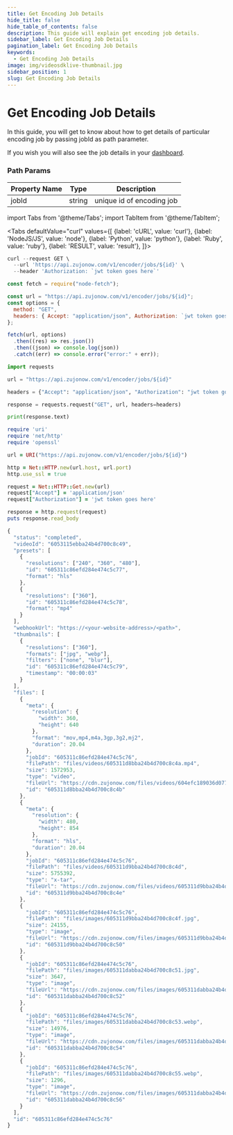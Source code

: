 ```yaml
---
title: Get Encoding Job Details
hide_title: false
hide_table_of_contents: false
description: This guide will explain get encoding job details.
sidebar_label: Get Encoding Job Details
pagination_label: Get Encoding Job Details
keywords:
  - Get Encoding Job Details
image: img/videosdklive-thumbnail.jpg
sidebar_position: 1
slug: Get Encoding Job Details
---
```


# Get Encoding Job Details

In this guide, you will get to know about how to get details of particular encoding job by passing jobId as path parameter.

If you wish you will also see the job details in your [dashboard](https://app.videosdk.live/vod/videos).

### Path Params

| Property Name | Type   | Description               |
| ------------- | ------ | ------------------------- |
| jobId         | string | unique id of encoding job |

import Tabs from '@theme/Tabs';
import TabItem from '@theme/TabItem';

<Tabs
defaultValue="curl"
values={[
{label: 'cURL', value: 'curl'},
{label: 'NodeJS/JS', value: 'node'},
{label: 'Python', value: 'python'},
{label: 'Ruby', value: 'ruby'},
{label: 'RESULT', value: 'result'},
]}>
<TabItem value="curl">

```js
curl --request GET \
  --url 'https://api.zujonow.com/v1/encoder/jobs/${id}' \
  --header 'Authorization: `jwt token goes here`'
```

</TabItem>
<TabItem value="node">

```js
const fetch = require("node-fetch");

const url = "https://api.zujonow.com/v1/encoder/jobs/${id}";
const options = {
  method: "GET",
  headers: { Accept: "application/json", Authorization: `jwt token goes here` },
};

fetch(url, options)
  .then((res) => res.json())
  .then((json) => console.log(json))
  .catch((err) => console.error("error:" + err));
```

</TabItem>
<TabItem value="python">

```python
import requests

url = "https://api.zujonow.com/v1/encoder/jobs/${id}"

headers = {"Accept": "application/json", "Authorization": "jwt token goes here"}

response = requests.request("GET", url, headers=headers)

print(response.text)
```

</TabItem>
<TabItem value="ruby">

```ruby
require 'uri'
require 'net/http'
require 'openssl'

url = URI("https://api.zujonow.com/v1/encoder/jobs/${id}")

http = Net::HTTP.new(url.host, url.port)
http.use_ssl = true

request = Net::HTTP::Get.new(url)
request["Accept"] = 'application/json'
request["Authorization"] = 'jwt token goes here'

response = http.request(request)
puts response.read_body
```

</TabItem>
<TabItem value="result">

```js
{
  "status": "completed",
  "videoId": "6053115ebba24b4d700c8c49",
  "presets": [
    {
      "resolutions": ["240", "360", "480"],
      "id": "605311c86efd284e474c5c77",
      "format": "hls"
    },
    {
      "resolutions": ["360"],
      "id": "605311c86efd284e474c5c78",
      "format": "mp4"
    }
  ],
  "webhookUrl": "https://<your-website-address>/<path>",
  "thumbnails": [
    {
      "resolutions": ["360"],
      "formats": ["jpg", "webp"],
      "filters": ["none", "blur"],
      "id": "605311c86efd284e474c5c79",
      "timestamp": "00:00:03"
    }
  ],
  "files": [
    {
      "meta": {
        "resolution": {
          "width": 360,
          "height": 640
        },
        "format": "mov,mp4,m4a,3gp,3g2,mj2",
        "duration": 20.04
      },
      "jobId": "605311c86efd284e474c5c76",
      "filePath": "files/videos/605311d8bba24b4d700c8c4a.mp4",
      "size": 1572953,
      "type": "video",
      "fileUrl": "https://cdn.zujonow.com/files/videos/604efc189036d077e3bd03bd.mp4",
      "id": "605311d8bba24b4d700c8c4b"
    },
    {
      "meta": {
        "resolution": {
          "width": 480,
          "height": 854
        },
        "format": "hls",
        "duration": 20.04
      },
      "jobId": "605311c86efd284e474c5c76",
      "filePath": "files/videos/605311d9bba24b4d700c8c4d",
      "size": 5755392,
      "type": "x-tar",
      "fileUrl": "https://cdn.zujonow.com/files/videos/605311d9bba24b4d700c8c4d/index.m3u8",
      "id": "605311d9bba24b4d700c8c4e"
    },
    {
      "jobId": "605311c86efd284e474c5c76",
      "filePath": "files/images/605311d9bba24b4d700c8c4f.jpg",
      "size": 24155,
      "type": "image",
      "fileUrl": "https://cdn.zujonow.com/files/images/605311d9bba24b4d700c8c4f.jpg",
      "id": "605311d9bba24b4d700c8c50"
    },
    {
      "jobId": "605311c86efd284e474c5c76",
      "filePath": "files/images/605311dabba24b4d700c8c51.jpg",
      "size": 3647,
      "type": "image",
      "fileUrl": "https://cdn.zujonow.com/files/images/605311dabba24b4d700c8c51.jpg",
      "id": "605311dabba24b4d700c8c52"
    },
    {
      "jobId": "605311c86efd284e474c5c76",
      "filePath": "files/images/605311dabba24b4d700c8c53.webp",
      "size": 14976,
      "type": "image",
      "fileUrl": "https://cdn.zujonow.com/files/images/605311dabba24b4d700c8c53.webp",
      "id": "605311dabba24b4d700c8c54"
    },
    {
      "jobId": "605311c86efd284e474c5c76",
      "filePath": "files/images/605311dabba24b4d700c8c55.webp",
      "size": 1296,
      "type": "image",
      "fileUrl": "https://cdn.zujonow.com/files/images/605311dabba24b4d700c8c55.webp",
      "id": "605311dabba24b4d700c8c56"
    }
  ],
  "id": "605311c86efd284e474c5c76"
}
```

</TabItem>
</Tabs>
